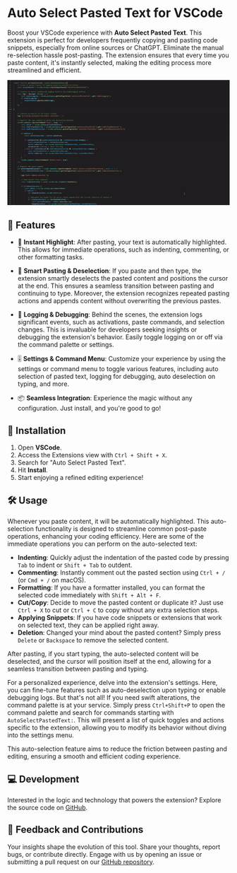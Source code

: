 # Auto Select Pasted Text for VSCode

Boost your VSCode experience with **Auto Select Pasted Text**. This extension is perfect for developers frequently copying and pasting code snippets, especially from online sources or ChatGPT. Eliminate the manual re-selection hassle post-pasting. The extension ensures that every time you paste content, it's instantly selected, making the editing process more streamlined and efficient.

![Demo of Auto Select Pasted Text](https://github.com/TagWolf/auto-select-pasted-text/blob/main/demo.gif?raw=true)

## 🌟 Features

- 📌 **Instant Highlight**: After pasting, your text is automatically highlighted. This allows for immediate operations, such as indenting, commenting, or other formatting tasks.

- 💼 **Smart Pasting & Deselection**: If you paste and then type, the extension smartly deselects the pasted content and positions the cursor at the end. This ensures a seamless transition between pasting and continuing to type. Moreover, the extension recognizes repeated pasting actions and appends content without overwriting the previous pastes.

- 📖 **Logging & Debugging**: Behind the scenes, the extension logs significant events, such as activations, paste commands, and selection changes. This is invaluable for developers seeking insights or debugging the extension's behavior. Easily toggle logging on or off via the command palette or settings.

- 🎚 **Settings & Command Menu**: Customize your experience by using the settings or command menu to toggle various features, including auto selection of pasted text, logging for debugging, auto deselection on typing, and more.

- 📦 **Seamless Integration**: Experience the magic without any configuration. Just install, and you're good to go!

## 🔧 Installation

1. Open **VSCode**.
2. Access the Extensions view with `Ctrl + Shift + X`.
3. Search for "Auto Select Pasted Text".
4. Hit **Install**.
5. Start enjoying a refined editing experience!

## 🛠 Usage

Whenever you paste content, it will be automatically highlighted. This auto-selection functionality is designed to streamline common post-paste operations, enhancing your coding efficiency. Here are some of the immediate operations you can perform on the auto-selected text:

- **Indenting**: Quickly adjust the indentation of the pasted code by pressing `Tab` to indent or `Shift + Tab` to outdent.
- **Commenting**: Instantly comment out the pasted section using `Ctrl + /` (or `Cmd + /` on macOS).
- **Formatting**: If you have a formatter installed, you can format the selected code immediately with `Shift + Alt + F`.
- **Cut/Copy**: Decide to move the pasted content or duplicate it? Just use `Ctrl + X` to cut or `Ctrl + C` to copy without any extra selection steps.
- **Applying Snippets**: If you have code snippets or extensions that work on selected text, they can be applied right away.
- **Deletion**: Changed your mind about the pasted content? Simply press `Delete` or `Backspace` to remove the selected content.

After pasting, if you start typing, the auto-selected content will be deselected, and the cursor will position itself at the end, allowing for a seamless transition between pasting and typing.

For a personalized experience, delve into the extension's settings. Here, you can fine-tune features such as auto-deselection upon typing or enable debugging logs. But that's not all! If you need swift alterations, the command palette is at your service. Simply press `Ctrl+Shift+P` to open the command palette and search for commands starting with `AutoSelectPastedText:`. This will present a list of quick toggles and actions specific to the extension, allowing you to modify its behavior without diving into the settings menu.

This auto-selection feature aims to reduce the friction between pasting and editing, ensuring a smooth and efficient coding experience.

## 💻 Development

Interested in the logic and technology that powers the extension? Explore the source code on [GitHub](https://github.com/TagWolf/auto-select-pasted-text.git).

## 📢 Feedback and Contributions

Your insights shape the evolution of this tool. Share your thoughts, report bugs, or contribute directly. Engage with us by opening an issue or submitting a pull request on our [GitHub repository](https://github.com/TagWolf/auto-select-pasted-text.git).
